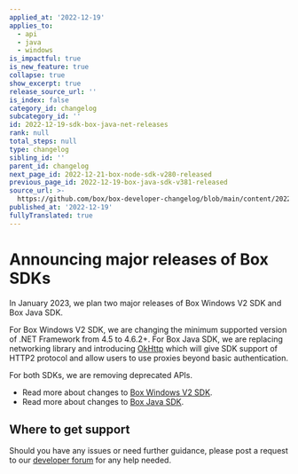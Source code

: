 ```yaml
---
applied_at: '2022-12-19'
applies_to:
  - api
  - java
  - windows
is_impactful: true
is_new_feature: true
collapse: true
show_excerpt: true
release_source_url: ''
is_index: false
category_id: changelog
subcategory_id: ''
id: 2022-12-19-sdk-box-java-net-releases
rank: null
total_steps: null
type: changelog
sibling_id: ''
parent_id: changelog
next_page_id: 2022-12-21-box-node-sdk-v280-released
previous_page_id: 2022-12-19-box-java-sdk-v381-released
source_url: >-
  https://github.com/box/box-developer-changelog/blob/main/content/2022/12-19-sdk-box-java-net-releases.md
published_at: '2022-12-19'
fullyTranslated: true
---
```

# Announcing major releases of Box SDKs

In January 2023, we plan two major releases of Box Windows V2 SDK and Box Java SDK.

<!-- more -->

For Box Windows V2 SDK, we are changing the minimum supported version of .NET Framework from 4.5 to 4.6.2+.
For Box Java SDK, we are replacing networking library and introducing [OkHttp][2] which will give SDK support of HTTP2 protocol and
allow users to use proxies beyond basic authentication.

For both SDKs, we are removing deprecated APIs.

* Read more about changes to [Box Windows V2 SDK][3].
* Read more about changes to [Box Java SDK][4].

## Where to get support

Should you have any issues or need further guidance, please post a request to
our [developer forum][1] for any help needed.

[1]: https://support.box.com/hc/en-us/community/topics/360001932973-Platform-and-Developer-Forum

[2]: https://square.github.io/okhttp/

[3]: https://github.com/box/box-windows-sdk-v2/releases/tag/v5.0.0-prerelease

[4]: https://github.com/box/box-java-sdk/releases/tag/v4.0.0-prerelease
